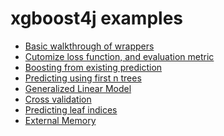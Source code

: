 xgboost4j examples
====
* [Basic walkthrough of wrappers](src/main/java/org/dmlc/xgboost4j/demo/BasicWalkThrough.java)
* [Cutomize loss function, and evaluation metric](src/main/java/org/dmlc/xgboost4j/demo/CustomObjective.java)
* [Boosting from existing prediction](src/main/java/org/dmlc/xgboost4j/demo/BoostFromPrediction.java)
* [Predicting using first n trees](src/main/java/org/dmlc/xgboost4j/demo/PredictFirstNtree.java)
* [Generalized Linear Model](src/main/java/org/dmlc/xgboost4j/demo/GeneralizedLinearModel.java)
* [Cross validation](src/main/java/org/dmlc/xgboost4j/demo/CrossValidation.java)
* [Predicting leaf indices](src/main/java/org/dmlc/xgboost4j/demo/PredictLeafIndices.java)
* [External Memory](src/main/java/org/dmlc/xgboost4j/demo/ExternalMemory.java)
